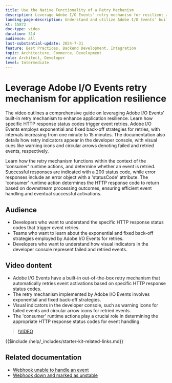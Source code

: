 ```yaml
---
title: Use the Native Functionality of a Retry Mechanism
description: Leverage Adobe I/O Events' retry mechanism for resilient applications, including retry conditions and visual indicators.
landing-page-description: Understand and utilize Adobe I/O Events' built-in retry mechanism to enhance application resilience and manage event activations effectively.
kt: 15872
doc-type: video
duration: 314
audience: all
last-substantial-update: 2024-7-31
feature: Best Practices, Backend Development, Integration
topic: Architecture, Commerce, Development
role: Architect, Developer
level: Intermediate
---
```

# Leverage Adobe I/O Events retry mechanism for application resilience

The video outlines a comprehensive guide on leveraging Adobe I/O Events' built-in retry mechanism to enhance application resilience. Learn how specific HTTP response status codes trigger event retries. Adobe I/O Events employs exponential and fixed back-off strategies for retries, with intervals increasing from one minute to 15 minutes. The documentation also details how retry indicators appear in the developer console, with visual cues like warning icons and circular arrows denoting failed and retried events, respectively.

Learn how the retry mechanism functions within the context of the 'consumer' runtime actions, and determine whether an event is retried. Successful responses are indicated with a 200 status code, while error responses include an error object with a 'statusCode' attribute. The 'consumer' runtime action determines the HTTP response code to return based on downstream processing outcomes, ensuring efficient event handling and eventual successful activations. 
 
## Audience 

* Developers who want to understand the specific HTTP response status codes that trigger event retries.
* Teams who want to learn about the exponential and fixed back-off strategies employed by Adobe I/O Events for retries.
* Developers who want to understand how visual indicators in the developer console represent failed and retried events.

## Video dontent

* Adobe I/O Events have a built-in out-of-the-box retry mechanism that automatically retries event activations based on specific HTTP response status codes.
* The retry mechanism implemented by Adobe I/O Events involves exponential and fixed back-off strategies. 
* Visual indicators in the developer console, such as warning icons for failed events and circular arrow icons for retried events.
* The 'consumer' runtime actions play a crucial role in determining the appropriate HTTP response status codes for event handling.

>[!VIDEO](https://video.tv.adobe.com/v/3431695?learn=on)

{{$include /help/_includes/starter-kit-related-links.md}}

## Related documentation

* [Webhook unable to handle an event](https://developer.adobe.com/events/docs/support/faq/#what-happens-if-my-webhook-is-unable-to-handle-a-specific-event-but-handles-all-other-events-gracefully)
* [Webhook down and marked as unstable](https://developer.adobe.com/events/docs/support/faq/#what-happens-if-my-webhook-is-down-why-is-my-event-registration-marked-as-unstable)
